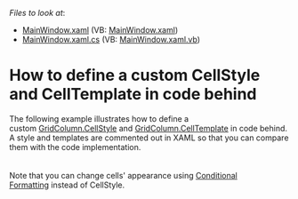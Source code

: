 <!-- default file list -->
*Files to look at*:

* [MainWindow.xaml](./CS/fGrid11/MainWindow.xaml) (VB: [MainWindow.xaml](./VB/fGrid11/MainWindow.xaml))
* [MainWindow.xaml.cs](./CS/fGrid11/MainWindow.xaml.cs) (VB: [MainWindow.xaml.vb](./VB/fGrid11/MainWindow.xaml.vb))
<!-- default file list end -->
# How to define a custom CellStyle and CellTemplate in code behind 


<p>The following example illustrates how to define a custom <a href="https://documentation.devexpress.com/WPF/DevExpress.Xpf.Grid.ColumnBase.CellStyle.property">GridColumn.CellStyle</a> and <a href="https://documentation.devexpress.com/WPF/DevExpress.Xpf.Grid.ColumnBase.CellTemplate.property">GridColumn.CellTemplate</a> in code behind. A style and templates are commented out in XAML so that you can compare them with the code implementation.<br><br><br>Note that you can change cells' appearance using <a href="https://documentation.devexpress.com/WPF/17130/Controls-and-Libraries/Data-Grid/Conditional-Formatting">Conditional Formatting</a> instead of CellStyle.</p>

<br/>


